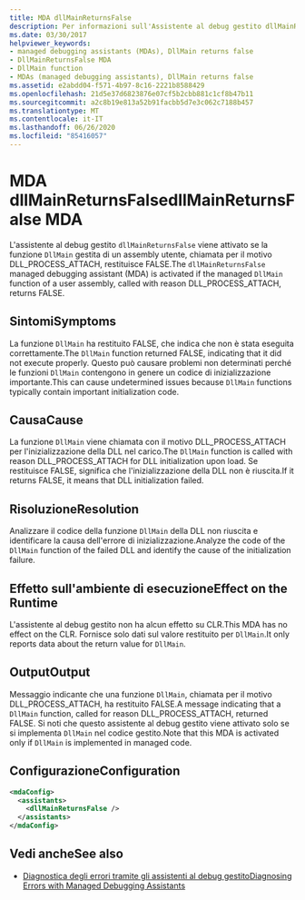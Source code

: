 ```yaml
---
title: MDA dllMainReturnsFalse
description: Per informazioni sull'Assistente al debug gestito dllMainReturnsFalse, vedere .NET. Questo assistente al debug gestito viene attivato in caso di errore di inizializzazione DLL.
ms.date: 03/30/2017
helpviewer_keywords:
- managed debugging assistants (MDAs), DllMain returns false
- DllMainReturnsFalse MDA
- DllMain function
- MDAs (managed debugging assistants), DllMain returns false
ms.assetid: e2abdd04-f571-4b97-8c16-2221b8588429
ms.openlocfilehash: 21d5e37d6823876e07cf5b2cbb881c1cf8b47b11
ms.sourcegitcommit: a2c8b19e813a52b91facbb5d7e3c062c7188b457
ms.translationtype: MT
ms.contentlocale: it-IT
ms.lasthandoff: 06/26/2020
ms.locfileid: "85416057"
---
```

# <a name="dllmainreturnsfalse-mda"></a><span data-ttu-id="ac07b-104">MDA dllMainReturnsFalse</span><span class="sxs-lookup"><span data-stu-id="ac07b-104">dllMainReturnsFalse MDA</span></span>
<span data-ttu-id="ac07b-105">L'assistente al debug gestito `dllMainReturnsFalse` viene attivato se la funzione `DllMain` gestita di un assembly utente, chiamata per il motivo DLL_PROCESS_ATTACH, restituisce FALSE.</span><span class="sxs-lookup"><span data-stu-id="ac07b-105">The `dllMainReturnsFalse` managed debugging assistant (MDA) is activated if the managed `DllMain` function of a user assembly, called with reason DLL_PROCESS_ATTACH, returns FALSE.</span></span>  
  
## <a name="symptoms"></a><span data-ttu-id="ac07b-106">Sintomi</span><span class="sxs-lookup"><span data-stu-id="ac07b-106">Symptoms</span></span>  
 <span data-ttu-id="ac07b-107">La funzione `DllMain` ha restituito FALSE, che indica che non è stata eseguita correttamente.</span><span class="sxs-lookup"><span data-stu-id="ac07b-107">The `DllMain` function returned FALSE, indicating that it did not execute properly.</span></span> <span data-ttu-id="ac07b-108">Questo può causare problemi non determinati perché le funzioni `DllMain` contengono in genere un codice di inizializzazione importante.</span><span class="sxs-lookup"><span data-stu-id="ac07b-108">This can cause undetermined issues because `DllMain` functions typically contain important initialization code.</span></span>  
  
## <a name="cause"></a><span data-ttu-id="ac07b-109">Causa</span><span class="sxs-lookup"><span data-stu-id="ac07b-109">Cause</span></span>  
 <span data-ttu-id="ac07b-110">La funzione `DllMain` viene chiamata con il motivo DLL_PROCESS_ATTACH per l'inizializzazione della DLL nel carico.</span><span class="sxs-lookup"><span data-stu-id="ac07b-110">The `DllMain` function is called with reason DLL_PROCESS_ATTACH for DLL initialization upon load.</span></span> <span data-ttu-id="ac07b-111">Se restituisce FALSE, significa che l'inizializzazione della DLL non è riuscita.</span><span class="sxs-lookup"><span data-stu-id="ac07b-111">If it returns FALSE, it means that DLL initialization failed.</span></span>  
  
## <a name="resolution"></a><span data-ttu-id="ac07b-112">Risoluzione</span><span class="sxs-lookup"><span data-stu-id="ac07b-112">Resolution</span></span>  
 <span data-ttu-id="ac07b-113">Analizzare il codice della funzione `DllMain` della DLL non riuscita e identificare la causa dell'errore di inizializzazione.</span><span class="sxs-lookup"><span data-stu-id="ac07b-113">Analyze the code of the `DllMain` function of the failed DLL and identify the cause of the initialization failure.</span></span>  
  
## <a name="effect-on-the-runtime"></a><span data-ttu-id="ac07b-114">Effetto sull'ambiente di esecuzione</span><span class="sxs-lookup"><span data-stu-id="ac07b-114">Effect on the Runtime</span></span>  
 <span data-ttu-id="ac07b-115">L'assistente al debug gestito non ha alcun effetto su CLR.</span><span class="sxs-lookup"><span data-stu-id="ac07b-115">This MDA has no effect on the CLR.</span></span> <span data-ttu-id="ac07b-116">Fornisce solo dati sul valore restituito per `DllMain`.</span><span class="sxs-lookup"><span data-stu-id="ac07b-116">It only reports data about the return value for `DllMain`.</span></span>  
  
## <a name="output"></a><span data-ttu-id="ac07b-117">Output</span><span class="sxs-lookup"><span data-stu-id="ac07b-117">Output</span></span>  
 <span data-ttu-id="ac07b-118">Messaggio indicante che una funzione `DllMain`, chiamata per il motivo DLL_PROCESS_ATTACH, ha restituito FALSE.</span><span class="sxs-lookup"><span data-stu-id="ac07b-118">A message indicating that a `DllMain` function, called for reason DLL_PROCESS_ATTACH, returned FALSE.</span></span> <span data-ttu-id="ac07b-119">Si noti che questo assistente al debug gestito viene attivato solo se si implementa `DllMain` nel codice gestito.</span><span class="sxs-lookup"><span data-stu-id="ac07b-119">Note that this MDA is activated only if `DllMain` is implemented in managed code.</span></span>  
  
## <a name="configuration"></a><span data-ttu-id="ac07b-120">Configurazione</span><span class="sxs-lookup"><span data-stu-id="ac07b-120">Configuration</span></span>  
  
```xml  
<mdaConfig>  
  <assistants>  
    <dllMainReturnsFalse />  
  </assistants>  
</mdaConfig>  
```  
  
## <a name="see-also"></a><span data-ttu-id="ac07b-121">Vedi anche</span><span class="sxs-lookup"><span data-stu-id="ac07b-121">See also</span></span>

- [<span data-ttu-id="ac07b-122">Diagnostica degli errori tramite gli assistenti al debug gestito</span><span class="sxs-lookup"><span data-stu-id="ac07b-122">Diagnosing Errors with Managed Debugging Assistants</span></span>](diagnosing-errors-with-managed-debugging-assistants.md)
